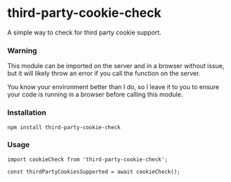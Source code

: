 # third-party-cookie-check
A simple way to check for third party cookie support.

### Warning

This module can be imported on the server and in a browser without issue, but it will likely throw an error if you call the function on the server.

You know your environment better than I do, so I leave it to you to ensure your code is running in a browser before calling this module.

### Installation

```
npm install third-party-cookie-check
```

### Usage
```
import cookieCheck from 'third-party-cookie-check';

const thirdPartyCookiesSupported = await cookieCheck();
```